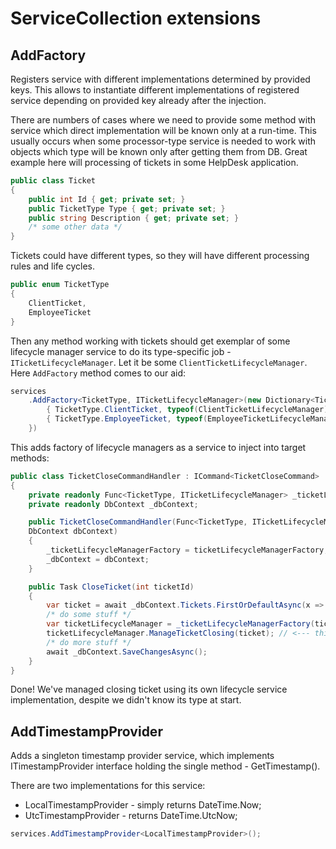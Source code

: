 # ServiceCollection extensions

## AddFactory

Registers service with different implementations determined by provided keys. This allows to instantiate different implementations of registered service depending on provided key already after the injection.

There are numbers of cases where we need to provide some method with service which direct implementation will be known only at a run-time. This usually occurs when some processor-type service is needed to work with objects which type will be known only after getting them from DB.
Great example here will processing of tickets in some HelpDesk application.

```csharp
public class Ticket
{
    public int Id { get; private set; }
    public TicketType Type { get; private set; }
    public string Description { get; private set; }
    /* some other data */
}
```

Tickets could have different types, so they will have different processing rules and life cycles.

```csharp
public enum TicketType
{
    ClientTicket,
    EmployeeTicket
}
```

Then any method working with tickets should get exemplar of some lifecycle manager service to do its type-specific job - `ITicketLifecycleManager`. Let it be some `ClientTicketLifecycleManager`. Here `AddFactory` method comes to our aid:

```csharp
services
    .AddFactory<TicketType, ITicketLifecycleManager>(new Dictionary<TicketType, Type> {
        { TicketType.ClientTicket, typeof(ClientTicketLifecycleManager) },
        { TicketType.EmployeeTicket, typeof(EmployeeTicketLifecycleManager) }
    })
```

This adds factory of lifecycle managers as a service to inject into target methods:

```csharp
public class TicketCloseCommandHandler : ICommand<TicketCloseCommand>
{
    private readonly Func<TicketType, ITicketLifecycleManager> _ticketLifecycleManagerFactory;
    private readonly DbContext _dbContext;

    public TicketCloseCommandHandler(Func<TicketType, ITicketLifecycleManager> ticketLifecycleManagerFactory,
    DbContext dbContext)
    {
        _ticketLifecycleManagerFactory = ticketLifecycleManagerFactory;
        _dbContext = dbContext;
    }

    public Task CloseTicket(int ticketId)
    {
        var ticket = await _dbContext.Tickets.FirstOrDefaultAsync(x => x.Id == ticketId);
        /* do some stuff */
        var ticketLifecycleManager = _ticketLifecycleManagerFactory(ticket.Type);
        ticketLifecycleManager.ManageTicketClosing(ticket); // <--- this one is unique to ticket type and we got the one we needed
        /* do more stuff */
        await _dbContext.SaveChangesAsync();
    }
}

```

Done! We've managed closing ticket using its own lifecycle service implementation, despite we didn't know its type at start.

## AddTimestampProvider

Adds a singleton timestamp provider service, which implements ITimestampProvider interface holding the single method - GetTimestamp().

There are two implementations for this service:

* LocalTimestampProvider - simply returns DateTime.Now;
* UtcTimestampProvider - returns DateTime.UtcNow;

```csharp
services.AddTimestampProvider<LocalTimestampProvider>();
```